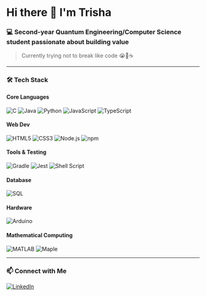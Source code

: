 # Hi there 👋 I'm Trisha

### 💻 Second-year Quantum Engineering/Computer Science student passionate about building value
> Currently trying not to break like code 😭🐛☕

---

### 🛠 Tech Stack

#### Core Languages
![C](https://img.shields.io/badge/C-99ccff?style=for-the-badge&logo=c&logoColor=black)
![Java](https://img.shields.io/badge/Java-f7c59f?style=for-the-badge&logo=openjdk&logoColor=black)
![Python](https://img.shields.io/badge/Python-b5ead7?style=for-the-badge&logo=python&logoColor=black)
![JavaScript](https://img.shields.io/badge/JavaScript-ffdac1?style=for-the-badge&logo=javascript&logoColor=black)
![TypeScript](https://img.shields.io/badge/TypeScript-ffb7b2?style=for-the-badge&logo=typescript&logoColor=black)

#### Web Dev
![HTML5](https://img.shields.io/badge/HTML5-ff9aa2?style=for-the-badge&logo=html5&logoColor=black)
![CSS3](https://img.shields.io/badge/CSS3-a2d2ff?style=for-the-badge&logo=css3&logoColor=black)
![Node.js](https://img.shields.io/badge/Node.js-cdeac0?style=for-the-badge&logo=node.js&logoColor=black)
![npm](https://img.shields.io/badge/npm-e0bbe4?style=for-the-badge&logo=npm&logoColor=black)

#### Tools & Testing
![Gradle](https://img.shields.io/badge/Gradle-b5ead7?style=for-the-badge&logo=gradle&logoColor=black)
![Jest](https://img.shields.io/badge/Jest-ffdac1?style=for-the-badge&logo=jest&logoColor=black)
![Shell Script](https://img.shields.io/badge/Shell_Script-ffb7b2?style=for-the-badge&logo=gnu-bash&logoColor=black)

#### Database
![SQL](https://img.shields.io/badge/SQL-a2d2ff?style=for-the-badge&logo=postgresql&logoColor=black)

#### Hardware
![Arduino](https://img.shields.io/badge/Arduino-cdeac0?style=for-the-badge&logo=arduino&logoColor=black)

#### Mathematical Computing
![MATLAB](https://img.shields.io/badge/MATLAB-99ccff?style=for-the-badge&logo=matlab&logoColor=black)
![Maple](https://img.shields.io/badge/Maple-f7c59f?style=for-the-badge&logo=maple&logoColor=black)

---

### 📫 Connect with Me
[![LinkedIn](https://img.shields.io/badge/LinkedIn-blue?style=for-the-badge&logo=linkedin)](https://www.linkedin.com/in/trisha-chittajallu/)
